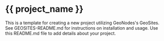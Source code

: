 # {{ project_name }}

This is a template for creating a new project utilizing GeoNodes's GeoSites. See GEOSITES-README.md for instructions on installation and usage. Use this README.md file to add details about your project.
